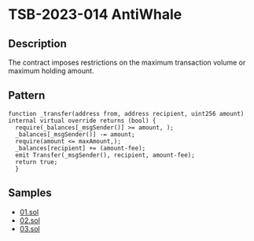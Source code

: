 
# TSB-2023-014 AntiWhale
## Description

The contract imposes restrictions on the maximum transaction volume or maximum holding amount.

## Pattern

```solidity
function _transfer(address from, address recipient, uint256 amount) internal virtual override returns (bool) {
  require(_balances[_msgSender()] >= amount, );
  _balances[_msgSender()] -= amount;
  require(amount <= maxAmount,);
  _balances[recipient] += (amount-fee);
  emit Transfer(_msgSender(), recipient, amount-fee);
  return true;
  }
```

## Samples
 
- [01.sol](https://github.com/cryptousersecurity/token-security-benchmark/blob/main/src/TSB-2023-014/samples/01.sol) 
- [02.sol](https://github.com/cryptousersecurity/token-security-benchmark/blob/main/src/TSB-2023-014/samples/02.sol) 
- [03.sol](https://github.com/cryptousersecurity/token-security-benchmark/blob/main/src/TSB-2023-014/samples/03.sol)
